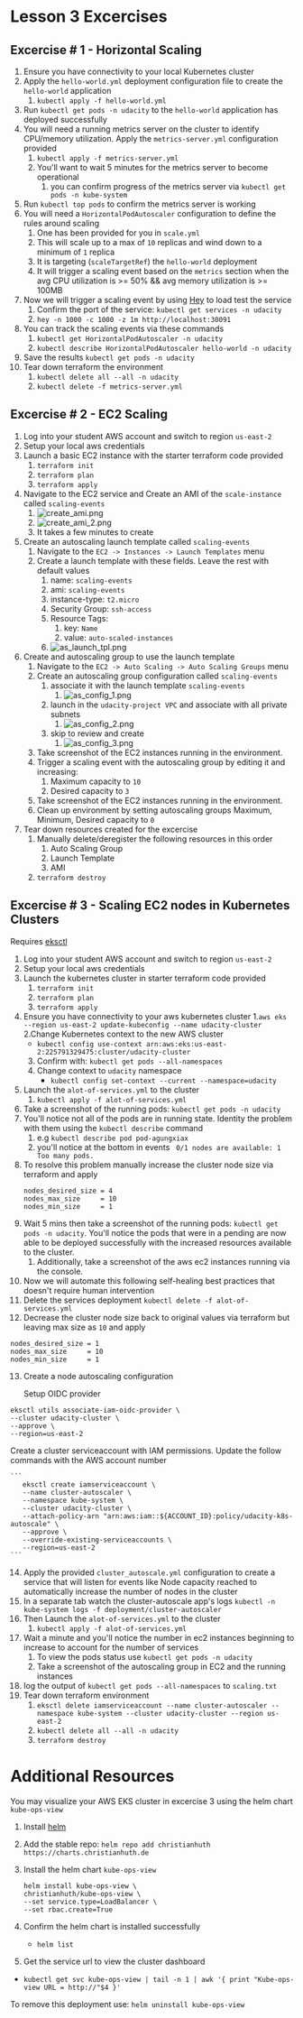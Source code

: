 # Lesson 3 Excercises

## Excercise # 1 - Horizontal Scaling

1. Ensure you have connectivity to your local Kubernetes cluster
2. Apply the `hello-world.yml` deployment configuration file to create the `hello-world` application
    1. `kubectl apply -f hello-world.yml`
3. Run `kubectl get pods -n udacity` to the `hello-world` application has deployed successfully
4. You will need a running metrics server on the cluster to identify CPU/memory utilization. Apply the `metrics-server.yml` configuration provided
    1. `kubectl apply -f metrics-server.yml`
    2. You'll want to wait 5 minutes for the metrics server to become operational
       1. you can confirm progress of the metrics server via `kubectl get pods -n kube-system`
5. Run `kubectl top pods` to confirm the metrics server is working
6. You will need a `HorizontalPodAutoscaler` configuration to define the rules around scaling
    1. One has been provided for you in `scale.yml`
    1. This will scale up to a max of `10` replicas and wind down to a minimum of `1` replica
    1. It is targeting (`scaleTargetRef`) the `hello-world` deployment
    1. It will trigger a scaling event based on the `metrics` section when the avg CPU utilization is >= 50% && avg memory utilization is >= 100MB
7. Now we will trigger a scaling event by using <a href="https://github.com/rakyll/hey" target="_blank">Hey</a> to load test the service
    1. Confirm the port of the service: `kubectl get services -n udacity`
    1. `hey -n 1000 -c 1000 -z 1m http://localhost:30091`
8. You can track the scaling events via these commands
   1. `kubectl get HorizontalPodAutoscaler -n udacity`
   2. `kubectl describe HorizontalPodAutoscaler hello-world -n udacity`
9. Save the results `kubectl get pods -n udacity`
10. Tear down terraform the environment
     1. `kubectl delete all --all -n udacity`
     2. `kubectl delete -f metrics-server.yml`

## Excercise # 2 - EC2 Scaling

1. Log into your student AWS account and switch to region `us-east-2`
2. Setup your local aws credentials
3. Launch a basic EC2 instance with the starter terraform code provided
    1. `terraform init`
    2. `terraform plan`
    3. `terraform apply`
4. Navigate to the EC2 service and Create an AMI of the `scale-instance` called `scaling-events`
    1. ![create_ami.png](starter/exercise-2/imgs/create_ami.png)
    2. ![create_ami_2.png](starter/exercise-2/imgs/create_ami_2.png)
    3. It takes a few minutes to create
5. Create an autoscaling launch template called `scaling-events`
    1. Navigate to the  `EC2 -> Instances -> Launch Templates` menu
    2. Create a launch template with these fields. Leave the rest with default values
        1. name: `scaling-events`
        2. ami: `scaling-events`
        3. instance-type: `t2.micro`
        4. Security Group: `ssh-access`
        5. Resource Tags:
           1. key: `Name`
           2. value: `auto-scaled-instances`
        6. ![as_launch_tpl.png](starter/exercise-2/imgs/as_launch_tpl.png)
6. Create and autoscaling group to use the launch template
   1. Navigate to the  `EC2 -> Auto Scaling -> Auto Scaling Groups` menu
   2. Create an autoscaling group configuration called `scaling-events`
       1. associate it with the launch template `scaling-events`
           1. ![as_config_1.png](starter/exercise-2/imgs/as_config_1.png)
       2. launch in the `udacity-project VPC` and associate with all private subnets
           1. ![as_config_2.png](starter/exercise-2/imgs/as_config_2.png)
       3. skip to review and create
           1. ![as_config_3.png](starter/exercise-2/imgs/as_config_3.png)
   3. Take screenshot of the EC2 instances running in the environment.
   4. Trigger a scaling event with the autoscaling group by editing it and increasing:
       1. Maximum capacity to `10`
       2. Desired capacity to `3`
   5. Take screenshot of the EC2 instances running in the environment.
   6. Clean up environment by setting autoscaling groups Maximum, Minimum, Desired capacity to `0`
7. Tear down resources created for the excercise
   1. Manually delete/deregister the following resources in this order
       1. Auto Scaling Group
       2. Launch Template
       3. AMI
   2. `terraform destroy`



## Excercise # 3 - Scaling EC2 nodes in Kubernetes Clusters
Requires [eksctl](https://eksctl.io/installation/)

1. Log into your student AWS account and switch to region `us-east-2`
2. Setup your local aws credentials
3. Launch the kubernetes cluster in starter terraform code provided
    1. `terraform init`
    2. `terraform plan`
    3. `terraform apply`
4. Ensure you have connectivity to your aws kubernetes cluster
   1.`aws eks --region us-east-2 update-kubeconfig --name udacity-cluster`
   2.Change Kubernetes context to the new AWS cluster
    - `kubectl config use-context arn:aws:eks:us-east-2:225791329475:cluster/udacity-cluster`
    3. Confirm with: `kubectl get pods --all-namespaces`
    4. Change context to `udacity` namespace
        - `kubectl config set-context --current --namespace=udacity`
5. Launch the `alot-of-services.yml` to the cluster
    1. `kubectl apply -f alot-of-services.yml`
6. Take a screenshot of the running pods: `kubectl get pods -n udacity`
7. You'll notice not all of the pods are in running state. Identity the problem with them using the `kubectl describe` command
    1. e.g `kubectl describe pod pod-agungxiax`
    2. you'll notice at the bottom in events ` 0/1 nodes are available: 1 Too many pods.`
8. To resolve this problem manually increase the cluster node size via terraform and apply
   ```
   nodes_desired_size = 4
   nodes_max_size     = 10
   nodes_min_size     = 1
      ```
9. Wait 5 mins then take a screenshot of the running pods: `kubectl get pods -n udacity`. You'll notice the pods that were in a pending are now able to be deployed successfully with the increased resources available to the cluster.
    1. Additionally, take a screenshot of the aws ec2 instances running via the console.
10. Now we will automate this following self-healing best practices that doesn't require human intervention 
11. Delete the services deployment `kubectl delete -f alot-of-services.yml`
12. Decrease the cluster node size  back to original values via terraform but leaving max size as `10` and apply
   ```
   nodes_desired_size = 1
   nodes_max_size     = 10
   nodes_min_size     = 1
   ```
13. Create a node autoscaling configuration

    Setup OIDC provider
   ```
   eksctl utils associate-iam-oidc-provider \
   --cluster udacity-cluster \
   --approve \
   --region=us-east-2
   ```

   Create a cluster serviceaccount with IAM permissions. Update the follow commands with the AWS account number
   
    ```
       eksctl create iamserviceaccount \
       --name cluster-autoscaler \
       --namespace kube-system \
       --cluster udacity-cluster \
       --attach-policy-arn "arn:aws:iam::${ACCOUNT_ID}:policy/udacity-k8s-autoscale" \
       --approve \
       --override-existing-serviceaccounts \
       --region=us-east-2
    ```

14. Apply the provided `cluster_autoscale.yml` configuration to create a service that will listen for events like Node capacity reached to automatically increase the number of nodes in the cluster
15. In a separate tab watch the cluster-autoscale app's logs `kubectl -n kube-system logs -f deployment/cluster-autoscaler`
16. Then Launch the `alot-of-services.yml` to the cluster
    1. `kubectl apply -f alot-of-services.yml`
17. Wait a minute and you'll notice the number in ec2 instances beginning to increase to account for the number of services
    1. To view the pods status use `kubectl get pods -n udacity`
    2. Take a screenshot of the autoscaling group in EC2 and the running instances
18. log the output of `kubectl get pods --all-namespaces` to `scaling.txt`
19. Tear down terraform environment
    1. `eksctl delete iamserviceaccount --name cluster-autoscaler --namespace kube-system --cluster udacity-cluster --region us-east-2`
    2. `kubectl delete all --all -n udacity`
    3. `terraform destroy`


# Additional Resources
You may visualize your AWS EKS cluster in excercise 3 using the helm chart `kube-ops-view`

1. Install [helm](https://helm.sh/docs/intro/install/)
2. Add the stable repo: `helm repo add christianhuth https://charts.christianhuth.de`
3. Install the helm chart `kube-ops-view`
    ```
    helm install kube-ops-view \
    christianhuth/kube-ops-view \
    --set service.type=LoadBalancer \
    --set rbac.create=True
    ```
4. Confirm the helm chart is installed successfully
   - `helm list`

5. Get the service url to view the cluster dashboard
- `kubectl get svc kube-ops-view | tail -n 1 | awk '{ print "Kube-ops-view URL = http://"$4 }'`

To remove this deployment use: `helm uninstall kube-ops-view`   